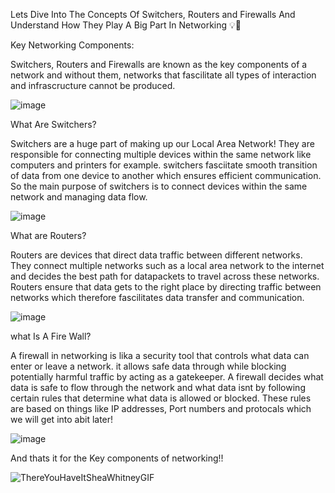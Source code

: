 Lets Dive Into The Concepts Of Switchers, Routers and Firewalls And Understand How They Play
                                 A Big Part In Networking 💡🚀

Key Networking Components:

Switchers, Routers and Firewalls are known as the key components of a network and without them, networks that fascilitate
all types of interaction and infrascructure cannot be produced.

![image](https://github.com/user-attachments/assets/a673ba6a-6080-4ddc-85b0-a3a00e76ac91)

What Are Switchers?

Switchers are a huge part of making up our Local Area Network! They are responsible for connecting
multiple devices within the same network like computers and printers for example. switchers fasciitate smooth transition of data from one device to another 
which ensures efficient communication. So the main purpose of switchers is to connect devices within the same network and managing data flow.

![image](https://github.com/user-attachments/assets/89464e13-7663-488b-bddf-a29df689a6f7)

What are Routers?

Routers are devices that direct data traffic between different networks. They connect multiple networks such as a local area network to the internet and decides the best path for 
datapackets to travel across these networks. Routers ensure that data gets to the right place by directing traffic between networks which therefore fascilitates data transfer and 
communication. 

![image](https://github.com/user-attachments/assets/f72dd2d9-5627-44ae-9299-df5268e466a6)

what Is A Fire Wall?

A firewall in networking is lika a security tool that controls what data can enter or leave a network. it allows safe data through while blocking potentially harmful traffic by acting as a gatekeeper.
A firewall decides what data is safe to flow through the network and what data isnt by following certain rules that determine what data is allowed or blocked. These rules are based on things like IP addresses, Port numbers and protocals which
we will get into abit later! 

![image](https://github.com/user-attachments/assets/5e6909bb-c5d0-49f3-b307-ac224a6f7985)

And thats it for the Key components of networking!!

![ThereYouHaveItSheaWhitneyGIF](https://github.com/user-attachments/assets/a6eb1916-df3d-49e0-96ac-2d49c712ff9e)





